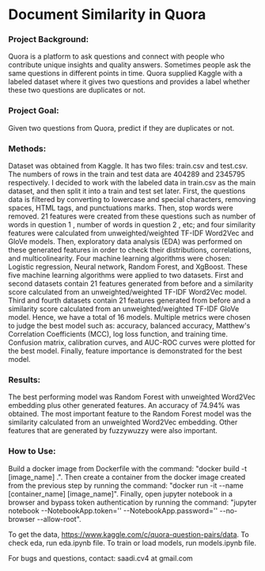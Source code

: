 # Document Similarity in Quora

### Project Background: 
Quora is a platform to ask questions and connect with people who contribute unique insights and quality answers. Sometimes people ask the same questions in different points in time. Quora supplied Kaggle with a labeled dataset where it gives two questions and provides a label whether these two questions are duplicates or not.

### Project Goal: 
Given two questions from Quora, predict if they are duplicates or not.

### Methods: 
Dataset was obtained from Kaggle. It has two files: train.csv and test.csv. The numbers of rows in the train and test data are  404289  and  2345795  respectively. I decided to work with the labeled data in train.csv as the main dataset, and then split it into a train and test set later. First, the questions data is filtered by converting to lowercase and special characters, removing spaces, HTML tags, and punctuations marks. Then, stop words were removed.  21  features were created from these questions such as number of words in question  1 , number of words in question  2 , etc; and four similarity features were calculated from unweighted/weighted TF-IDF Word2Vec and GloVe models. Then, exploratory data analysis (EDA) was performed on these generated features in order to check their distributions, correlations, and multicolinearity. Four machine learning algorithms were chosen: Logistic regression, Neural network, Random Forest, and XgBoost. These five machine learning algorithms were applied to two datasets. First and second datasets contain  21  features generated from before and a similarity score calculated from an unweighted/weighted TF-IDF Word2Vec model. Third and fourth datasets contain  21  features generated from before and a similarity score calculated from an unweighted/weighted TF-IDF GloVe model. Hence, we have a total of  16  models. Multiple metrics were chosen to judge the best model such as: accuracy, balanced accuracy, Matthew's Correlation Coefficients (MCC), log loss function, and training time. Confusion matrix, calibration curves, and AUC-ROC curves were plotted for the best model. Finally, feature importance is demonstrated for the best model.

### Results: 
The best performing model was Random Forest with unweighted Word2Vec embedding plus other generated features. An accuracy of 74.94% was obtained. The most important feature to the Random Forest model was the similarity calculated from an unweighted Word2Vec embedding. Other features that are generated by fuzzywuzzy were also important.

### How to Use:
Build a docker image from Dockerfile with the command: "docker build -t [image_name] .". Then create a container from the docker image created from the previous step by running the command: "docker run -it --name [container_name] [image_name]". Finally, open jupyter notebook in a browser and bypass token authentication by running the command: "jupyter notebook --NotebookApp.token='' --NotebookApp.password='' --no-browser --allow-root".

To get the data, https://www.kaggle.com/c/quora-question-pairs/data. To check eda, run eda.ipynb file. To train or load models, run models.ipynb file.


For bugs and questions, contact: saadi.cv4 at gmail.com